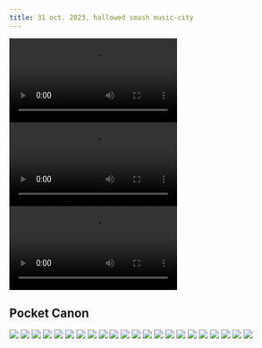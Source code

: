 ```yaml
---
title: 31 oct. 2023, hallowed smash music-city
---
```


<video src="M2U00233.mp4#t=0.001" playsinline controls title="Title"></video>
<video src="M2U00234.mp4#t=0.001" playsinline controls title="Title"></video>
<video src="M2U00235.mp4#t=0.001" playsinline controls title="Title"></video>

## Pocket Canon

![](IMG_2594.jpg)
![](IMG_2596.jpg)
![](IMG_2599.jpg)
![](IMG_2600.jpg)
![](IMG_2601.jpg)
![](IMG_2602.jpg)
![](IMG_2603.jpg)
![](IMG_2604.jpg)
![](IMG_2608.jpg)
![](IMG_2610.jpg)
![](IMG_2612.jpg)
![](IMG_2614.jpg)
![](IMG_2616.jpg)
![](IMG_2618.jpg)
![](IMG_2619.jpg)
![](IMG_2620.jpg)
![](IMG_2621.jpg)
![](IMG_2622.jpg)
![](IMG_2623.jpg)
![](IMG_2625.jpg)
![](IMG_2627.jpg)
![](IMG_2628.jpg)

